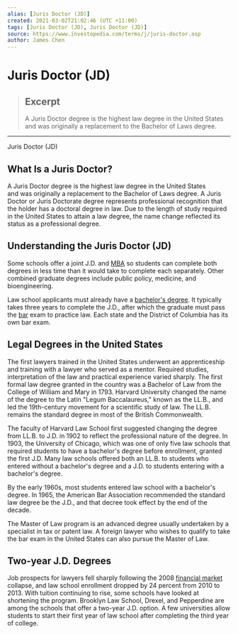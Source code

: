 ```yaml
---
alias: [Juris Doctor (JD)]
created: 2021-03-02T21:02:46 (UTC +11:00)
tags: [Juris Doctor (JD), Juris Doctor (JD)]
source: https://www.investopedia.com/terms/j/juris-doctor.asp
author: James Chen
---
```


# Juris Doctor (JD)

> ## Excerpt
> A Juris Doctor degree is the highest law degree in the United States and was originally a replacement to the Bachelor of Laws degree.

---

Juris Doctor (JD)
## What Is a Juris Doctor?

A Juris Doctor degree is the highest law degree in the United States and was originally a replacement to the Bachelor of Laws degree. A Juris Doctor or Juris Doctorate degree represents professional recognition that the holder has a doctoral degree in law. Due to the length of study required in the United States to attain a law degree, the name change reflected its status as a professional degree.

## Understanding the Juris Doctor (JD)

Some schools offer a joint J.D. and [MBA](https://www.investopedia.com/articles/personal-finance/011415/when-mba-worth-it.asp) so students can complete both degrees in less time than it would take to complete each separately. Other combined graduate degrees include public policy, medicine, and bioengineering.

Law school applicants must already have a [bachelor's degree](https://www.investopedia.com/articles/professionaleducation/11/accelerated-bachelors-masters-degree.asp). It typically takes three years to complete the J.D., after which the graduate must pass the [bar](https://www.investopedia.com/terms/b/bar.asp) exam to practice law. Each state and the District of Columbia has its own bar exam.

## Legal Degrees in the United States

The first lawyers trained in the United States underwent an apprenticeship and training with a lawyer who served as a mentor. Required studies, interpretation of the law and practical experience varied sharply. The first formal law degree granted in the country was a Bachelor of Law from the College of William and Mary in 1793. Harvard University changed the name of the degree to the Latin "Legum Baccalaureus," known as the LL.B., and led the 19th-century movement for a scientific study of law. The LL.B. remains the standard degree in most of the British Commonwealth.

The faculty of Harvard Law School first suggested changing the degree from LL.B. to J.D. in 1902 to reflect the professional nature of the degree. In 1903, the University of Chicago, which was one of only five law schools that required students to have a bachelor's degree before enrollment, granted the first J.D. Many law schools offered both an LL.B. to students who entered without a bachelor's degree and a J.D. to students entering with a bachelor's degree.

By the early 1960s, most students entered law school with a bachelor's degree. In 1965, the American Bar Association recommended the standard law degree be the J.D., and that decree took effect by the end of the decade.

The Master of Law program is an advanced degree usually undertaken by a specialist in tax or patent law. A foreign lawyer who wishes to qualify to take the bar exam in the United States can also pursue the Master of Law.

## Two-year J.D. Degrees

Job prospects for lawyers fell sharply following the 2008 [financial market](https://www.investopedia.com/terms/f/financial-market.asp) collapse, and law school enrollment dropped by 24 percent from 2010 to 2013. With tuition continuing to rise, some schools have looked at shortening the program. Brooklyn Law School, Drexel, and Pepperdine are among the schools that offer a two-year J.D. option. A few universities allow students to start their first year of law school after completing the third year of college.
